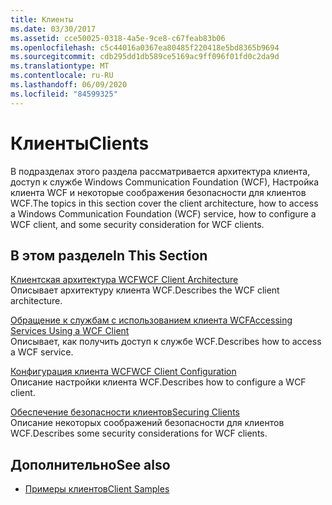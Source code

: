 ```yaml
---
title: Клиенты
ms.date: 03/30/2017
ms.assetid: cce50025-0318-4a5e-9ce8-c67feab83b06
ms.openlocfilehash: c5c44016a0367ea80485f220418e5bd8365b9694
ms.sourcegitcommit: cdb295dd1db589ce5169ac9ff096f01fd0c2da9d
ms.translationtype: MT
ms.contentlocale: ru-RU
ms.lasthandoff: 06/09/2020
ms.locfileid: "84599325"
---
```

# <a name="clients"></a><span data-ttu-id="4077a-102">Клиенты</span><span class="sxs-lookup"><span data-stu-id="4077a-102">Clients</span></span>
<span data-ttu-id="4077a-103">В подразделах этого раздела рассматривается архитектура клиента, доступ к службе Windows Communication Foundation (WCF), Настройка клиента WCF и некоторые соображения безопасности для клиентов WCF.</span><span class="sxs-lookup"><span data-stu-id="4077a-103">The topics in this section cover the client architecture, how to access a Windows Communication Foundation (WCF) service, how to configure a WCF client, and some security consideration for WCF clients.</span></span>  
  
## <a name="in-this-section"></a><span data-ttu-id="4077a-104">В этом разделе</span><span class="sxs-lookup"><span data-stu-id="4077a-104">In This Section</span></span>  
 [<span data-ttu-id="4077a-105">Клиентская архитектура WCF</span><span class="sxs-lookup"><span data-stu-id="4077a-105">WCF Client Architecture</span></span>](client-architecture.md)  
 <span data-ttu-id="4077a-106">Описывает архитектуру клиента WCF.</span><span class="sxs-lookup"><span data-stu-id="4077a-106">Describes the WCF client architecture.</span></span>  
  
 [<span data-ttu-id="4077a-107">Обращение к службам с использованием клиента WCF</span><span class="sxs-lookup"><span data-stu-id="4077a-107">Accessing Services Using a WCF Client</span></span>](accessing-services-using-a-client.md)  
 <span data-ttu-id="4077a-108">Описывает, как получить доступ к службе WCF.</span><span class="sxs-lookup"><span data-stu-id="4077a-108">Describes how to access a WCF service.</span></span>  
  
 [<span data-ttu-id="4077a-109">Конфигурация клиента WCF</span><span class="sxs-lookup"><span data-stu-id="4077a-109">WCF Client Configuration</span></span>](client-configuration.md)  
 <span data-ttu-id="4077a-110">Описание настройки клиента WCF.</span><span class="sxs-lookup"><span data-stu-id="4077a-110">Describes how to configure a WCF client.</span></span>  
  
 [<span data-ttu-id="4077a-111">Обеспечение безопасности клиентов</span><span class="sxs-lookup"><span data-stu-id="4077a-111">Securing Clients</span></span>](../securing-clients.md)  
 <span data-ttu-id="4077a-112">Описание некоторых соображений безопасности для клиентов WCF.</span><span class="sxs-lookup"><span data-stu-id="4077a-112">Describes some security considerations for WCF clients.</span></span>  
  
## <a name="see-also"></a><span data-ttu-id="4077a-113">Дополнительно</span><span class="sxs-lookup"><span data-stu-id="4077a-113">See also</span></span>

- [<span data-ttu-id="4077a-114">Примеры клиентов</span><span class="sxs-lookup"><span data-stu-id="4077a-114">Client Samples</span></span>](../samples/client.md)
